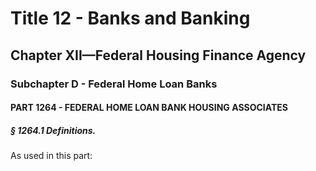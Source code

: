 
# Title 12 - Banks and Banking
## Chapter XII—Federal Housing Finance Agency
### Subchapter D - Federal Home Loan Banks
#### PART 1264 - FEDERAL HOME LOAN BANK HOUSING ASSOCIATES
##### § 1264.1 Definitions.

As used in this part:
